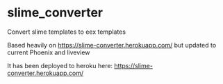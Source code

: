 # slime_converter
 Convert slime templates to eex templates
 
Based heavily on https://slime-converter.herokuapp.com/ but updated to current Phoenix and liveview
 
It has been deployed to heroku here: https://slime-converter.herokuapp.com/
